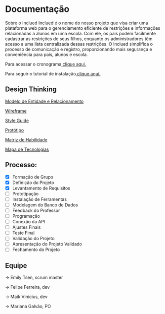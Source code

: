 # Documentação

Sobre o Inclued
Inclued é o nome do nosso projeto que visa criar uma plataforma web para o gerenciamento eficiente de restrições e informações relacionadas a alunos em uma escola. Com ele, os pais podem facilmente cadastrar as restrições de seus filhos, enquanto os administradores têm acesso a uma lista centralizada dessas restrições. O Inclued simplifica o processo de comunicação e registro, proporcionando mais segurança e conveniência para pais, alunos e escola.

Para acessar o cronograma[ clique aqui.](https://trello.com/invite/b/S2MJYR37/ATTI706b9a0a64fa81fd49a6daeaa3fb2e619EF48EAD/cronograma-de-execucao)

Para seguir o tutorial de instalação[ clique aqui.]()

## Design Thinking

[Modelo de Entidade e Relacionamento](lucidchart)

[Wireframe](https://www.figma.com/file/VBOyiflrjogSx5s9q8yOwU/INCLUED?type=design&node-id=0%3A1&mode=design&t=fWdPtkYPxCG1SWXW-1)

[Style Guide](https://www.figma.com/file/VBOyiflrjogSx5s9q8yOwU/INCLUED?type=design&node-id=13%3A3&mode=design&t=fWdPtkYPxCG1SWXW-1)

[Protótipo](https://www.figma.com/file/VBOyiflrjogSx5s9q8yOwU/INCLUED?type=design&node-id=19%3A3&mode=design&t=fWdPtkYPxCG1SWXW-1)

[Matriz de Habilidade](https://docs.google.com/spreadsheets/d/1Ce5za26fjh81y-CPH_ip-zuaIkgzUGW0/edit?usp=sharing&ouid=112148828200283219321&rtpof=true&sd=true)

[Mapa de Tecnologias](https://www.canva.com/design/DAFs3r6OK80/neGHMvZcbo62oDFCZKsepA/edit?utm_content=DAFs3r6OK80&utm_campaign=designshare&utm_medium=link2&utm_source=sharebutton)



## Processo:

- [x] Formação de Grupo
- [x] Definição do Projeto 
- [x] Levantamento de Requisitos
- [ ] Prototipação
- [ ] Instalação de Ferramentas
- [ ] Modelagem do Banco de Dados
- [ ] Feedback do Professor
- [ ] Programação
- [ ] Conexão da API
- [ ] Ajustes Finais 
- [ ] Teste Final
- [ ] Validação do Projeto 
- [ ] Apresentação do Projeto Validado
- [ ] Fechamento do Projeto

## Equipe

→ Emily Tsen, scrum master

→ Felipe Ferreira, dev

→ Maik Vinicius, dev

→ Mariana Galvão, PO
